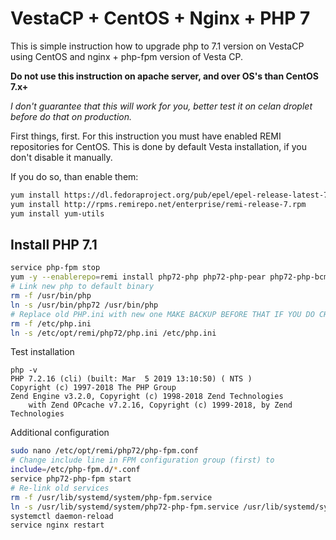 # VestaCP + CentOS + Nginx + PHP 7

This is simple instruction how to upgrade php to 7.1 version on VestaCP using CentOS and nginx + php-fpm version of Vesta CP.

**Do not use this instruction on apache server, and over OS's than CentOS 7.x+**

_I don't guarantee that this will work for you, better test it on celan droplet before do that on production._

First things, first. For this instruction you must have enabled REMI repositories for CentOS. This is done by default Vesta installation, if you don't disable it manually.

If you do so, than enable them:

~~~bash
yum install https://dl.fedoraproject.org/pub/epel/epel-release-latest-7.noarch.rpm
yum install http://rpms.remirepo.net/enterprise/remi-release-7.rpm
yum install yum-utils
~~~

## Install PHP 7.1

~~~bash
service php-fpm stop
yum -y --enablerepo=remi install php72-php php72-php-pear php72-php-bcmath php72-php-pecl-jsond-devel php72-php-mysqlnd php72-php-gd php72-php-common php72-php-fpm php72-php-intl php72-php-cli php72-php php72-php-xml php72-php-opcache php72-php-pecl-apcu php72-php-pecl-jsond php72-php-pdo php72-php-gmp php72-php-process php72-php-pecl-imagick php72-php-devel php72-php-mbstring php72-php-pecl-zip
# Link new php to default binary
rm -f /usr/bin/php
ln -s /usr/bin/php72 /usr/bin/php
# Replace old PHP.ini with new one MAKE BACKUP BEFORE THAT IF YOU DO CHANGES.
rm -f /etc/php.ini
ln -s /etc/opt/remi/php72/php.ini /etc/php.ini
~~~

Test installation

~~~
php -v
PHP 7.2.16 (cli) (built: Mar  5 2019 13:10:50) ( NTS )
Copyright (c) 1997-2018 The PHP Group
Zend Engine v3.2.0, Copyright (c) 1998-2018 Zend Technologies
    with Zend OPcache v7.2.16, Copyright (c) 1999-2018, by Zend Technologies
~~~

Additional configuration

~~~bash
sudo nano /etc/opt/remi/php72/php-fpm.conf
# Change include line in FPM configuration group (first) to
include=/etc/php-fpm.d/*.conf
service php72-php-fpm start
# Re-link old services
rm -f /usr/lib/systemd/system/php-fpm.service
ln -s /usr/lib/systemd/system/php72-php-fpm.service /usr/lib/systemd/system/php-fpm.service
systemctl daemon-reload
service nginx restart
~~~

